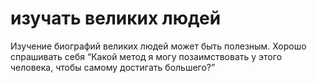 # изучать великих людей
Изучение биографий великих людей может быть полезным. Хорошо спрашивать себя “Какой метод я могу позаимствовать у этого человека, чтобы самому достигать большего?”